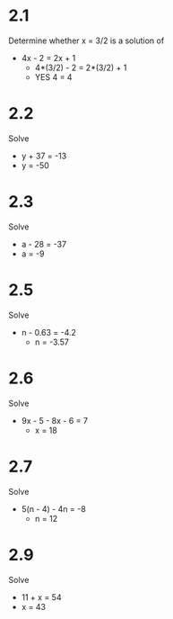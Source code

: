 # 2.1
Determine whether x = 3/2 is a solution of 
- 4x - 2 = 2x + 1
  - 4*(3/2) - 2 = 2*(3/2) + 1
  - YES 4 = 4

# 2.2
Solve
- y + 37 = -13
 - y = -50

# 2.3
Solve
- a - 28 = -37
 - a = -9

# 2.5
Solve
- n - 0.63 = -4.2
  - n = -3.57

# 2.6
Solve
- 9x - 5 - 8x - 6 = 7
  - x = 18

# 2.7
Solve
- 5(n - 4) - 4n = -8
  - n = 12

# 2.9
Solve
- 11 + x = 54
 - x = 43